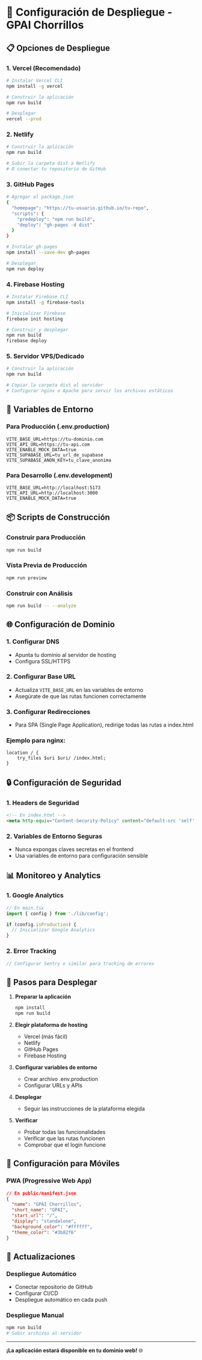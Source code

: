 # 🚀 Configuración de Despliegue - GPAI Chorrillos

## 📋 Opciones de Despliegue

### 1. **Vercel (Recomendado)**
```bash
# Instalar Vercel CLI
npm install -g vercel

# Construir la aplicación
npm run build

# Desplegar
vercel --prod
```

### 2. **Netlify**
```bash
# Construir la aplicación
npm run build

# Subir la carpeta dist a Netlify
# O conectar tu repositorio de GitHub
```

### 3. **GitHub Pages**
```bash
# Agregar al package.json
{
  "homepage": "https://tu-usuario.github.io/tu-repo",
  "scripts": {
    "predeploy": "npm run build",
    "deploy": "gh-pages -d dist"
  }
}

# Instalar gh-pages
npm install --save-dev gh-pages

# Desplegar
npm run deploy
```

### 4. **Firebase Hosting**
```bash
# Instalar Firebase CLI
npm install -g firebase-tools

# Inicializar Firebase
firebase init hosting

# Construir y desplegar
npm run build
firebase deploy
```

### 5. **Servidor VPS/Dedicado**
```bash
# Construir la aplicación
npm run build

# Copiar la carpeta dist al servidor
# Configurar nginx o Apache para servir los archivos estáticos
```

## 🔧 Variables de Entorno

### Para Producción (.env.production)
```env
VITE_BASE_URL=https://tu-dominio.com
VITE_API_URL=https://tu-api.com
VITE_ENABLE_MOCK_DATA=true
VITE_SUPABASE_URL=tu_url_de_supabase
VITE_SUPABASE_ANON_KEY=tu_clave_anonima
```

### Para Desarrollo (.env.development)
```env
VITE_BASE_URL=http://localhost:5173
VITE_API_URL=http://localhost:3000
VITE_ENABLE_MOCK_DATA=true
```

## 📦 Scripts de Construcción

### Construir para Producción
```bash
npm run build
```

### Vista Previa de Producción
```bash
npm run preview
```

### Construir con Análisis
```bash
npm run build -- --analyze
```

## 🌐 Configuración de Dominio

### 1. **Configurar DNS**
- Apunta tu dominio al servidor de hosting
- Configura SSL/HTTPS

### 2. **Configurar Base URL**
- Actualiza `VITE_BASE_URL` en las variables de entorno
- Asegúrate de que las rutas funcionen correctamente

### 3. **Configurar Redirecciones**
- Para SPA (Single Page Application), redirige todas las rutas a index.html

### Ejemplo para nginx:
```nginx
location / {
    try_files $uri $uri/ /index.html;
}
```

## 🔒 Configuración de Seguridad

### 1. **Headers de Seguridad**
```html
<!-- En index.html -->
<meta http-equiv="Content-Security-Policy" content="default-src 'self'; script-src 'self' 'unsafe-inline'; style-src 'self' 'unsafe-inline' https://fonts.googleapis.com;">
```

### 2. **Variables de Entorno Seguras**
- Nunca expongas claves secretas en el frontend
- Usa variables de entorno para configuración sensible

## 📊 Monitoreo y Analytics

### 1. **Google Analytics**
```javascript
// En main.tsx
import { config } from './lib/config';

if (config.isProduction) {
  // Inicializar Google Analytics
}
```

### 2. **Error Tracking**
```javascript
// Configurar Sentry o similar para tracking de errores
```

## 🚀 Pasos para Desplegar

1. **Preparar la aplicación**
   ```bash
   npm install
   npm run build
   ```

2. **Elegir plataforma de hosting**
   - Vercel (más fácil)
   - Netlify
   - GitHub Pages
   - Firebase Hosting

3. **Configurar variables de entorno**
   - Crear archivo .env.production
   - Configurar URLs y APIs

4. **Desplegar**
   - Seguir las instrucciones de la plataforma elegida

5. **Verificar**
   - Probar todas las funcionalidades
   - Verificar que las rutas funcionen
   - Comprobar que el login funcione

## 📱 Configuración para Móviles

### PWA (Progressive Web App)
```json
// En public/manifest.json
{
  "name": "GPAI Chorrillos",
  "short_name": "GPAI",
  "start_url": "/",
  "display": "standalone",
  "background_color": "#ffffff",
  "theme_color": "#3b82f6"
}
```

## 🔄 Actualizaciones

### Despliegue Automático
- Conectar repositorio de GitHub
- Configurar CI/CD
- Despliegue automático en cada push

### Despliegue Manual
```bash
npm run build
# Subir archivos al servidor
```

---

**¡La aplicación estará disponible en tu dominio web!** 🌐 